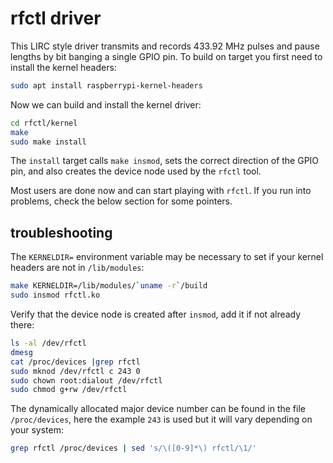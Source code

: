 rfctl driver
============

This LIRC style driver transmits and records 433.92 MHz pulses and pause
lengths by bit banging a single GPIO pin.  To build on target you first
need to install the kernel headers:

```sh
sudo apt install raspberrypi-kernel-headers
```

Now we can build and install the kernel driver:

```sh
cd rfctl/kernel
make
sudo make install
```

The `install` target calls `make insmod`, sets the correct direction of
the GPIO pin, and also creates the device node used by the `rfctl` tool.

Most users are done now and can start playing with `rfctl`.  If you run
into problems, check the below section for some pointers.


troubleshooting
---------------

The `KERNELDIR=` environment variable may be necessary to set if your
kernel headers are not in `/lib/modules`:

```sh
make KERNELDIR=/lib/modules/`uname -r`/build
sudo insmod rfctl.ko
```

Verify that the device node is created after `insmod`, add it if not
already there:

```sh
ls -al /dev/rfctl
dmesg
cat /proc/devices |grep rfctl
sudo mknod /dev/rfctl c 243 0
sudo chown root:dialout /dev/rfctl
sudo chmod g+rw /dev/rfctl
```

The dynamically allocated major device number can be found in the file
`/proc/devices`, here the example `243` is used but it will vary
depending on your system:

```sh
grep rfctl /proc/devices | sed 's/\([0-9]*\) rfctl/\1/'
```

